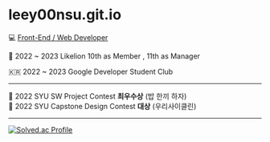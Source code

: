 # leey00nsu.git.io
💻 [Front-End / Web Developer](https://leeyoonsu-portfolio.vercel.app/)
 
🦁 2022 ~ 2023 Likelion 10th as Member , 11th as Manager

🇰🇷 2022 ~ 2023 Google Developer Student Club
 
------------------------------

🥈 2022 SYU SW Project Contest **최우수상** (밥 한끼 하자)  
🏅 2022 SYU Capstone Design Contest **대상** (우리사이클린)

------------------------------

[![Solved.ac Profile](http://mazassumnida.wtf/api/v2/generate_badge?boj=leeyoonsu96)](https://solved.ac/leeyoonsu96/)
 
